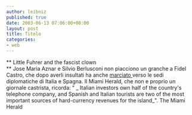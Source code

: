 ```yaml
---
author: leibniz
published: true
date: 2003-06-13 07:06:00+00:00
layout: post
title: Titolo
categories:
- web
---
```


 **   Little Fuhrer and the fascist clown   
** Jose Maria Aznar e Silvio Berlusconi non piacciono un granche a Fidel Castro, che dopo averli insultati ha anche  [ marciato ](http://www.miami.com/mld/miamiherald/6077016.htm)verso le sedi diplomatiche di Italia e Spagna. Il Miami Herald, che non e proprio un giornale castrista,   ricorda: " _ Italian investors own half of the country's telephone company, and Spanish and Italian tourists are two of the most important sources of hard-currency revenues for the island_". 
The Miami Herald
